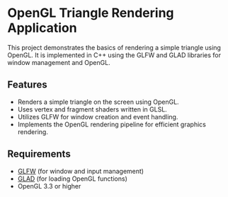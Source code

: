 # OpenGL Triangle Rendering Application

This project demonstrates the basics of rendering a simple triangle using OpenGL. It is implemented in C++ using the GLFW and GLAD libraries for window management and OpenGL.

## Features

- Renders a simple triangle on the screen using OpenGL.
- Uses vertex and fragment shaders written in GLSL.
- Utilizes GLFW for window creation and event handling.
- Implements the OpenGL rendering pipeline for efficient graphics rendering.

## Requirements
- [GLFW](https://www.glfw.org/) (for window and input management)
- [GLAD](https://github.com/dav1dde/glad) (for loading OpenGL functions)
- OpenGL 3.3 or higher